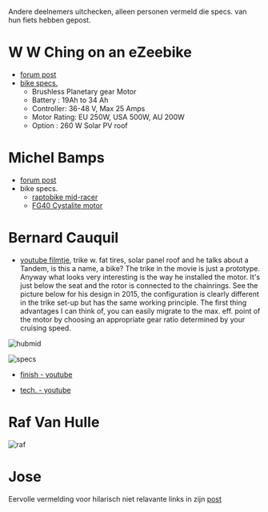 
Andere deelnemers uitchecken, alleen personen vermeld die specs. van hun fiets hebben gepost.

W W Ching on an eZeebike
========================

- [forum post](http://thesuntrip.forumactif.org/t416-w-w-ching-on-an-ezeebike)
- [bike specs.](http://ezeebike.com/gallery/longabike-2/)
    - Brushless Planetary gear Motor
    - Battery : 19Ah to 34 Ah
    - Controller: 36-48 V, Max 25 Amps
    - Motor Rating: EU 250W, USA 500W, AU 200W
    - Option : 260 W Solar PV roof

Michel Bamps
=============

- [forum post](http://thesuntrip.forumactif.org/t417-traction-animale-propulsion-solaire)
- bike specs.
    - [raptobike mid-racer](http://webshop.raptobike.nl/bikes/mid-racer.html)
    - [FG40 Cystalite motor](http://www.crystalyte.com/The%20G%20motor%20series.htm)

Bernard Cauquil
===============

- [youtube filmtje](https://www.youtube.com/watch?v=NAL1kyalmh8), trike w. fat tires, solar panel roof and he talks about a Tandem, is this a name, a bike? The trike in the movie is just a prototype. Anyway what looks very interesting is the way he installed the motor. It's just below the seat and the rotor is connected to the chainrings. See the picture below for his design in 2015, the configuration is clearly different in the trike set-up but has the same working principle. The first thing advantages I can think of, you can easily migrate to the max. eff. point of the motor by choosing an appropriate gear ratio determined by your cruising speed.

![hubmid](https://raw.githubusercontent.com/augustecolle/Suntrip/master/Competition/images/hubasmid.png)

![specs](https://raw.githubusercontent.com/augustecolle/Suntrip/master/Competition/images/bernard_cauquil-2015-specs.png)


- [finish - youtube](https://www.youtube.com/watch?v=S6kONVGS2qk)

- [tech. - youtube](https://www.youtube.com/watch?v=WUoEbcKhzgo)

Raf Van Hulle
=============

![raf](https://raw.githubusercontent.com/augustecolle/Suntrip/master/Competition/images/rafvanhulle.jpg)


Jose
=====

Eervolle vermelding voor hilarisch niet relavante links in zijn [post](http://thesuntrip.forumactif.org/t421-hello-to-everyone-from-huelva-spain)
